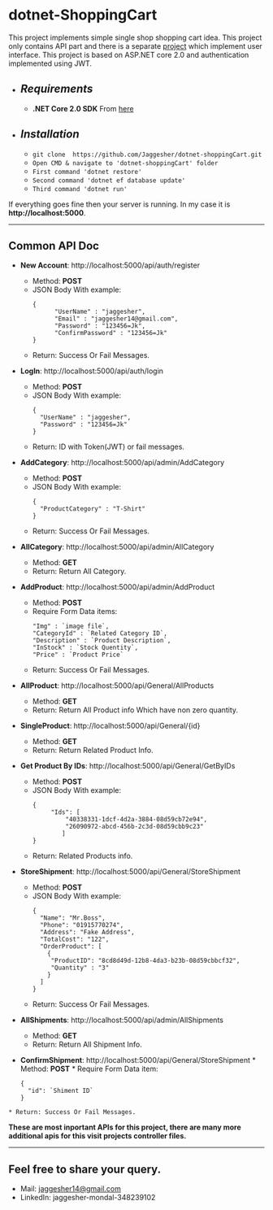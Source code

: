 # **dotnet-ShoppingCart**
This project implements simple single shop shopping cart idea. This project only contains API part and there is a separate <a href="https://github.com/Jaggesher/ng-shoppingCart">project</a> which implement user interface. This project is based on ASP.NET core 2.0 and authentication implemented using JWT. 

* ## *Requirements*
  * **.NET Core 2.0 SDK** From <a href="https://www.microsoft.com/net/download/dotnet-core/">here</a> 
 

* ## *Installation* 
  * `git clone  https://github.com/Jaggesher/dotnet-shoppingCart.git`
  * `Open CMD & navigate to 'dotnet-shoppingCart' folder`
  * `First command 'dotnet restore'`
  * `Second command 'dotnet ef database update'`
  * `Third command 'dotnet run'`
 
 If everything goes fine then your server is running. In my case it is **http://localhost:5000**. 
 
<hr>

## **Common API Doc**
   * **New Account**: http://localhost:5000/api/auth/register
     * Method: **POST**
     * JSON Body With example: 
        ```
        {
	          "UserName" : "jaggesher",
	          "Email" : "jaggesher14@gmail.com",
	          "Password" : "123456=Jk",
	          "ConfirmPassword" : "123456=Jk"
        }
        
        ```
      * Return: Success Or Fail Messages.
      
   * **LogIn**: http://localhost:5000/api/auth/login
     * Method: **POST**
     * JSON Body With example:
       ```
       {
         "UserName" : "jaggesher",
         "Password" : "123456=Jk"
       }
       
       ```
     * Return: ID with Token(JWT) or fail messages.
     
   * **AddCategory**: http://localhost:5000/api/admin/AddCategory
     * Method: **POST**
     * JSON Body With example:
       ```
       {
         "ProductCategory" : "T-Shirt"
       }
       
       ```
     * Return: Success Or Fail Messages.
     
   * **AllCategory**: http://localhost:5000/api/admin/AllCategory
     * Method: **GET**
     * Return: Return All Category.
     
   * **AddProduct**: http://localhost:5000/api/admin/AddProduct
     * Method: **POST**
     * Require Form Data items:
       ```
       "Img" : `image file`,
       "CategoryId" : `Related Category ID`,
       "Description" : `Product Description`,
       "InStock" : `Stock Quentity`,
       "Price" : `Product Price`
       ```
     * Return: Success Or Fail Messages.
   
   * **AllProduct**: http://localhost:5000/api/General/AllProducts
     * Method: **GET**
     * Return: Return All Product info Which have non zero quantity.
     
   * **SingleProduct**: http://localhost:5000/api/General/{id}
     * Method: **GET**
     * Return: Return Related Product Info.
     
   * **Get Product By IDs**: http://localhost:5000/api/General/GetByIDs
     * Method: **POST**
     * JSON Body With example:
       ```
       {
         	"Ids": [
                "40338331-1dcf-4d2a-3884-08d59cb72e94",
                "26090972-abcd-456b-2c3d-08d59cbb9c23"
               ]
       }
       
       ```
     * Return: Related Products info.
   
   * **StoreShipment**: http://localhost:5000/api/General/StoreShipment
     * Method: **POST**
     * JSON Body With example:
       ```
       {
         "Name": "Mr.Boss",
         "Phone": "01915770274",
         "Address": "Fake Address",
         "TotalCost": "122",
         "OrderProduct": [
           {
            "ProductID": "8cd8d49d-12b8-4da3-b23b-08d59cbbcf32",
            "Quantity" : "3"
           }
         ]
       }
       
       ```
     * Return: Success Or Fail Messages.
     
   * **AllShipments**: http://localhost:5000/api/admin/AllShipments
     * Method: **GET**
     * Return: Return All Shipment Info.
      
   * **ConfirmShipment**: http://localhost:5000/api/General/StoreShipment
    * Method: **POST**
    * Require Form Data item:
      ```
      {
        "id": `Shiment ID`
      }

      ```
    * Return: Success Or Fail Messages.
     
   
   **These are most inportant APIs for this project, there are many more additional apis for this visit projects controller files.**
   
   
   <hr>
   
   ## **Feel free to share your query.**
   * Mail: jaggesher14@gmail.com
   * LinkedIn: jaggesher-mondal-348239102
   
   
   
